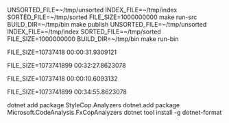UNSORTED_FILE=~/tmp/unsorted INDEX_FILE=~/tmp/index SORTED_FILE=~/tmp/sorted FILE_SIZE=1000000000 make run-src
BUILD_DIR=~/tmp/bin make publish
UNSORTED_FILE=~/tmp/unsorted INDEX_FILE=~/tmp/index SORTED_FILE=~/tmp/sorted FILE_SIZE=1000000000 BUILD_DIR=~/tmp/bin make run-bin

FILE_SIZE=10737418
00:00:31.9309121

FILE_SIZE=1073741899
00:32:27.8623078

FILE_SIZE=10737418
00:00:10.6093132

FILE_SIZE=1073741899
00:34:55.8623078

dotnet add package StyleCop.Analyzers
dotnet add package Microsoft.CodeAnalysis.FxCopAnalyzers
dotnet tool install -g dotnet-format